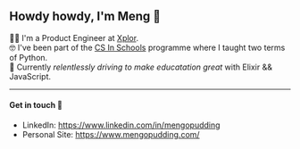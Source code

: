 ## Howdy howdy, I'm Meng 🤠 
👨‍💻 I'm a Product Engineer at [Xplor](https://ourxplor.com/).<br />
🤓 I've been part of the [CS In Schools](https://csinschools.com/) programme where I taught two terms of Python.<br />
🚀 Currently *relentlessly driving to make educatation great* with Elixir && JavaScript.<br />

-------------------------

#### Get in touch 👋
- LinkedIn: https://www.linkedin.com/in/mengopudding <br />
- Personal Site: https://www.mengopudding.com/ <br />
